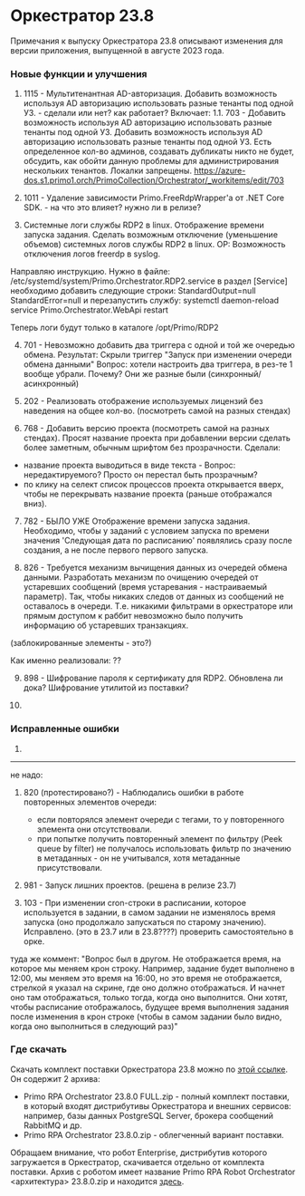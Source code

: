 # Оркестратор 23.8

Примечания к выпуску Оркестратора 23.8 описывают изменения для версии приложения, выпущенной в августе 2023 года.

### Новые функции и улучшения

1. 1115 - Мультитенантная AD-авторизация. Добавить возможность используя AD авторизацию использовать разные тенанты под одной УЗ. - сделали или нет? как работает?
Включает:
    1.1. 703 - Добавить возможность используя AD авторизацию использовать разные тенанты под одной УЗ. Добавить возможность используя AD авторизацию использовать разные тенанты под одной УЗ. Есть определенное кол-во админов, создавать дубликаты никто не будет, обсудить, как обойти данную проблемы для администрирования нескольких тенантов. Локалки запрещены.       https://azure-dos.s1.primo1.orch/PrimoCollection/Orchestrator/_workitems/edit/703

2. 1011 - Удаление зависимости Primo.FreeRdpWrapper'а от .NET Core SDK. - на что это влияет? нужно ли в релизе?

3. Cистемные логи службы RDP2 в linux. Отображение времени запуска задания. Сделать возможным отключение (уменьшение объемов) системных логов службы RDP2 в linux.  ОР: Возможность отключения логов freerdp в syslog.

Направляю инструкцию. Нужно в файле:
/etc/systemd/system/Primo.Orchestrator.RDP2.service
в раздел 
[Service]
необходимо добавить следующие строки:
StandardOutput=null
StandardError=null
и перезапустить службу:
systemctl daemon-reload
service Primo.Orchestrator.WebApi restart

Теперь логи будут только в каталоге
/opt/Primo/RDP2


4. 701 - Невозможно добавить два триггера с одной и той же очередью обмена.
Результат: Скрыли триггер "Запуск при изменении очереди обмена данными" 
Вопрос: хотели настроить два триггера, в рез-те 1 вообще убрали. Почему? Они же разные были (синхронный/асинхронный)

5. 202 - Реализовать отображение используемых лицензий без наведения на общее кол-во. (посмотреть самой на разных стендах)

6. 768 - Добавить версию проекта (посмотреть самой на разных стендах). Просят название проекта при добавлении версии сделать более заметным, обычным шрифтом без прозрачности. Сделали:
* название проекта выводиться в виде текста - Вопрос: нередактируемого? Просто он перестал быть прозрачным?
* по клику на селект список процессов проекта открывается вверх, чтобы не перекрывать название проекта (раньше отображался вниз).

7. 782 - БЫЛО УЖЕ Отображение времени запуска задания. Необходимо, чтобы у заданий с условием запуска по времени значения 'Следующая дата по расписанию' появлялись сразу после создания, а не после первого первого запуска.

8. 826 - Требуется механизм вычищения данных из очередей обмена данными. Разработать механизм по очищению очередей от устаревших сообщений (время устаревания - настраиваемый параметр). Так, чтобы никаких следов от данных из сообщений не оставалось в очереди. Т.е. никакими фильтрами в оркестраторе или прямым доступом к раббит невозможно было получить информацию об устаревших транзакциях.

(заблокированные элементы - это?)

Как именно реализовали: ??

9. 898 - Шифрование пароля к сертификату для RDP2. Обновлена ли дока? Шифрование утилитой из поставки?

10. 



### Исправленные ошибки

1.




-------------
не надо:
1. 820 (протестировано?)  - Наблюдались ошибки в работе повторенных элементов очереди:
   * если повторялся элемент очереди с тегами, то у повторенного элемента они отсутствовали. 
   * при попытке получить повторенный элемент по фильтру (Peek queue by filter) не получалось использовать фильтр по значению в метаданных - он не учитывался, хотя метаданные присутствовали.

2. 981 - Запуск лишних проектов. (решена в релизе 23.7)
3. 103 - При изменении cron-строки в расписании, которое используется в задании, в самом задании не изменялось время запуска (оно продолжало запускаться по старому значению). Исправлено. (это в 23.7 или в 23.8????)
проверить самостоятельно в орке.

туда же коммент:
"Вопрос был в другом.
Не отображается время, на которое мы меняем крон строку.
Например, задание будет выполнено в 12:00, мы меняем это время на 16:00, но это время не отображается, стрелкой я указал на скрине, где оно должно отображаться.
И начнет оно там отображаться, только тогда, когда оно выполнится.
Они хотят, чтобы расписание отображалось, будущее время выполнения задания после изменения в крон строке (чтобы в самом задании было видно, когда оно выполниться в следующий раз)"


### Где скачать

Скачать комплект поставки Оркестратора 23.8 можно по [этой ссылке](https://disk.primo-rpa.ru/index.php/s/release?path=%2FOrchestrator). Он содержит 2 архива:
* Primo RPA Orchestrator 23.8.0 FULL.zip - полный комплект поставки, в который входят дистрибутивы Оркестратора и внешних сервисов: например, базы данных PostgreSQL Server, брокера сообщений RabbitMQ и др.
* Primo RPA Orchestrator 23.8.0.zip - облегченный вариант поставки. 

Обращаем внимание, что робот Enterprise, дистрибутив которого загружается в Оркестратор, скачивается отдельно от комплекта поставки. Архив с роботом имеет название Primo RPA Robot Orchestrator <архитектура> 23.8.0.zip и находится [здесь](https://disk.primo-rpa.ru/index.php/s/release?path=%2FRobot).


